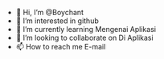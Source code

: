 - 👋 Hi, I’m @Boychant
- 👀 I’m interested in github
- 🌱 I’m currently learning Mengenai Aplikasi
- 💞️ I’m looking to collaborate on Di Aplikasi
- 📫 How to reach me E-mail

<!---
Boychant/Boychant is a ✨ special ✨ repository because its `README.md` (this file) appears on your GitHub profile.
You can click the Preview link to take a look at your changes.
--->
